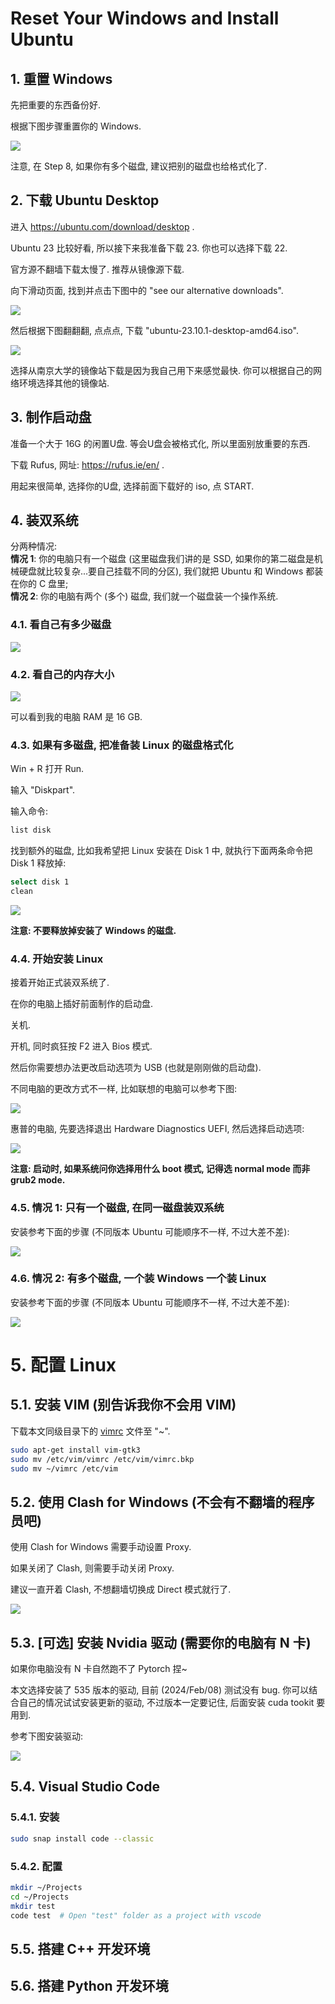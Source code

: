 # Reset Your Windows and Install Ubuntu

## 1. 重置 Windows

先把重要的东西备份好.

根据下图步骤重置你的 Windows.

<img src="imgs/reset_windows.png"></img>


注意, 在 Step 8, 如果你有多个磁盘, 建议把别的磁盘也给格式化了.

## 2. 下载 Ubuntu Desktop

进入 https://ubuntu.com/download/desktop .

Ubuntu 23 比较好看, 所以接下来我准备下载 23. 你也可以选择下载 22.

官方源不翻墙下载太慢了. 推荐从镜像源下载.

向下滑动页面, 找到并点击下图中的 "see our alternative downloads".

<img src="imgs/see_out_alter_downloads.png"></img>


然后根据下图翻翻翻, 点点点, 下载 "ubuntu-23.10.1-desktop-amd64.iso".

<img src="imgs/download_ubuntu_iso.png"></img>

选择从南京大学的镜像站下载是因为我自己用下来感觉最快. 你可以根据自己的网络环境选择其他的镜像站.

## 3. 制作启动盘

准备一个大于 16G 的闲置U盘. 等会U盘会被格式化, 所以里面别放重要的东西.

下载 Rufus, 网址: https://rufus.ie/en/ .

用起来很简单, 选择你的U盘, 选择前面下载好的 iso, 点 START.

## 4. 装双系统
分两种情况:  
**情况 1**: 你的电脑只有一个磁盘 (这里磁盘我们讲的是 SSD, 如果你的第二磁盘是机械硬盘就比较复杂...要自己挂载不同的分区), 我们就把 Ubuntu 和 Windows 都装在你的 C 盘里;  
**情况 2**: 你的电脑有两个 (多个) 磁盘, 我们就一个磁盘装一个操作系统.

### 4.1. 看自己有多少磁盘

<img src="imgs/disk_manager.png"></img>

### 4.2. 看自己的内存大小

<img src="imgs/check_ram.png"></img>

可以看到我的电脑 RAM 是 16 GB.

### 4.3. 如果有多磁盘, 把准备装 Linux 的磁盘格式化

Win + R 打开 Run.

输入 "Diskpart".

输入命令:

```bash
list disk
```

找到额外的磁盘, 比如我希望把 Linux 安装在 Disk 1 中, 就执行下面两条命令把 Disk 1 释放掉:

```bash
select disk 1
clean
```

<img src="imgs/clean_disk.png"></img>

**注意: 不要释放掉安装了 Windows 的磁盘.**

### 4.4. 开始安装 Linux

接着开始正式装双系统了.

在你的电脑上插好前面制作的启动盘.

关机.

开机, 同时疯狂按 F2 进入 Bios 模式.

然后你需要想办法更改启动选项为 USB (也就是刚刚做的启动盘).

不同电脑的更改方式不一样, 比如联想的电脑可以参考下图:

<img src="imgs/lenovo_boot.png"></img>

惠普的电脑, 先要选择退出 Hardware Diagnostics UEFI, 然后选择启动选项:

<img src="imgs/hp_boot.png"></img>

**注意: 启动时, 如果系统问你选择用什么 boot 模式, 记得选 normal mode 而非 grub2 mode.**

### 4.5. 情况 1: 只有一个磁盘, 在同一磁盘装双系统

安装参考下面的步骤 (不同版本 Ubuntu 可能顺序不一样, 不过大差不差):

<img src="imgs/install_ubuntu_1.png"></img>

### 4.6. 情况 2: 有多个磁盘, 一个装 Windows 一个装 Linux

安装参考下面的步骤 (不同版本 Ubuntu 可能顺序不一样, 不过大差不差):

<img src="imgs/install_ubuntu_2.png"></img>

# 5. 配置 Linux

## 5.1. 安装 VIM (别告诉我你不会用 VIM)

下载本文同级目录下的 [vimrc]() 文件至 "~".

```bash
sudo apt-get install vim-gtk3
sudo mv /etc/vim/vimrc /etc/vim/vimrc.bkp
sudo mv ~/vimrc /etc/vim
```

## 5.2. 使用 Clash for Windows (不会有不翻墙的程序员吧)

使用 Clash for Windows 需要手动设置 Proxy.

如果关闭了 Clash, 则需要手动关闭 Proxy.

建议一直开着 Clash, 不想翻墙切换成 Direct 模式就行了.

<img src="imgs/proxy.png"></img>


## 5.3. [可选] 安装 Nvidia 驱动 (需要你的电脑有 N 卡)

如果你电脑没有 N 卡自然跑不了 Pytorch 捏~

本文选择安装了 535 版本的驱动, 目前 (2024/Feb/08) 测试没有 bug. 你可以结合自己的情况试试安装更新的驱动, 不过版本一定要记住, 后面安装 cuda tookit 要用到.

参考下图安装驱动:

<img src="imgs/nvidia_driver.png"></img>

## 5.4. Visual Studio Code
### 5.4.1. 安装
```bash
sudo snap install code --classic
```
### 5.4.2. 配置

```bash
mkdir ~/Projects
cd ~/Projects
mkdir test
code test  # Open "test" folder as a project with vscode
```

## 5.5. 搭建 C++ 开发环境

## 5.6. 搭建 Python 开发环境
